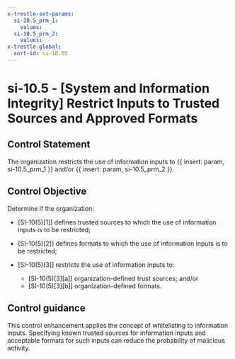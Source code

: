 ```yaml
---
x-trestle-set-params:
  si-10.5_prm_1:
    values:
  si-10.5_prm_2:
    values:
x-trestle-global:
  sort-id: si-10.05
---
```


# si-10.5 - \[System and Information Integrity\] Restrict Inputs to Trusted Sources and Approved Formats

## Control Statement

The organization restricts the use of information inputs to {{ insert: param, si-10.5_prm_1 }} and/or {{ insert: param, si-10.5_prm_2 }}.

## Control Objective

Determine if the organization:

- \[SI-10(5)[1]\] defines trusted sources to which the use of information inputs is to be restricted;

- \[SI-10(5)[2]\] defines formats to which the use of information inputs is to be restricted;

- \[SI-10(5)[3]\] restricts the use of information inputs to:

  - \[SI-10(5)[3][a]\] organization-defined trust sources; and/or
  - \[SI-10(5)[3][b]\] organization-defined formats.

## Control guidance

This control enhancement applies the concept of whitelisting to information inputs. Specifying known trusted sources for information inputs and acceptable formats for such inputs can reduce the probability of malicious activity.

